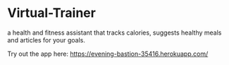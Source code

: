 # Virtual-Trainer
a health and fitness assistant that tracks calories, suggests healthy meals and articles for your goals.

Try out the app here: https://evening-bastion-35416.herokuapp.com/
